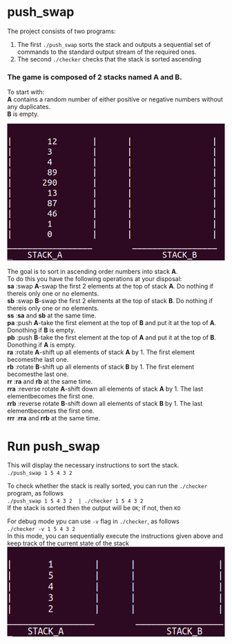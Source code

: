 # push_swap
The project consists of two programs:  
1. The first `./push_swap` sorts the stack and outputs a sequential set of commands to the standard output stream of the required ones.  
2. The second `./checker` checks that the stack is sorted ascending  
  
### The game is composed of 2 stacks named **A** and **B**.  
To start with:  
  **A** contains a random number of either positive or negative numbers without any duplicates.  
  **B** is empty.  
  
  ![Image alt](https://github.com/arptra/push_swap/blob/master/pic/ps_0.png)

The goal is to sort in ascending order numbers into stack **A**.  
To do this you have the following operations at your disposal:  
**sa** :swap **A**-swap the first 2 elements at the top of stack **A**. Do nothing if thereis only one or no elements.  
**sb** :swap **B**-swap the first 2 elements at the top of stack **B**. Do nothing if thereis only one or no elements.  
**ss** :**sa** and **sb** at the same time.  
**pa** :push **A**-take the first element at the top of **B** and put it at the top of **A**. Donothing if **B** is empty.  
**pb** :push **B**-take the first element at the top of **A** and put it at the top of **B**. Donothing if **A** is empty.  
**ra** :rotate **A**-shift up all elements of stack **A** by 1. The first element becomesthe last one.  
**rb** :rotate **B**-shift up all elements of stack **B** by 1. The first element becomesthe last one.  
**rr** :**ra** and **rb** at the same time.  
**rra** :reverse rotate **A**-shift down all elements of stack **A** by 1. The last elementbecomes the first one.  
**rrb** :reverse rotate **B**-shift down all elements of stack **B** by 1. The last elementbecomes the first one.  
**rrr** :**rra** and **rrb** at the same time.  

# Run push_swap  
  
This will display the necessary instructions to sort the stack.  
`./push_swap 1 5 4 3 2 `  

To check whether the stack is really sorted, you can run the `./checker` program, as follows  
`./push_swap 1 5 4 3 2  | ./checker 1 5 4 3 2`  
If the stack is sorted then the output will be `OK`; if not, then `KO`  
  
For debug mode ypu can use `-v` flag in `./checker`, as follows  
`./checker -v 1 5 4 3 2`  
In this mode, you can sequentially execute the instructions given above and keep track of the current state of the stack  
![Alt Text](https://github.com/arptra/push_swap/blob/master/pic/stack_sort.gif)  
